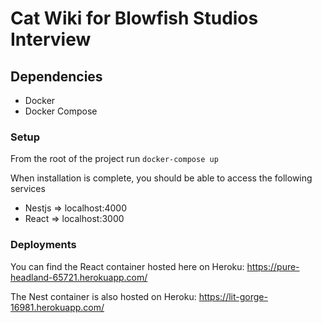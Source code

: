 # Cat Wiki for Blowfish Studios Interview

## Dependencies
- Docker
- Docker Compose

### Setup
From the root of the project run
`docker-compose up`

When installation is complete, you should be able to access the following services

- Nestjs => localhost:4000
- React => localhost:3000

### Deployments

You can find the React container hosted here on Heroku:
https://pure-headland-65721.herokuapp.com/

The Nest container is also hosted on Heroku:
https://lit-gorge-16981.herokuapp.com/
